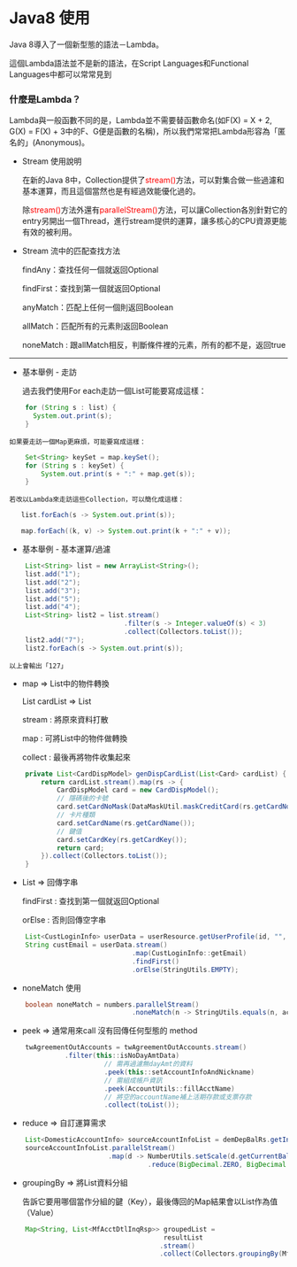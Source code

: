 # Java8 使用

Java 8導入了一個新型態的語法－Lambda。

這個Lambda語法並不是新的語法，在Script Languages和Functional Languages中都可以常常見到

### 什麼是Lambda？

Lambda與一般函數不同的是，Lambda並不需要替函數命名(如F(X) = X + 2, G(X) = F(X) + 3中的F、G便是函數的名稱)，所以我們常常把Lambda形容為「匿名的」(Anonymous)。


- Stream 使用說明

    在新的Java 8中，Collection提供了<font color=red>stream()</font>方法，可以對集合做一些過濾和基本運算，而且這個當然也是有經過效能優化過的。

    除<font color=red>stream()</font>方法外還有<font color=red>parallelStream()</font>方法，可以讓Collection各別針對它的entry另開出一個Thread，進行stream提供的運算，讓多核心的CPU資源更能有效的被利用。

- Stream 流中的匹配查找方法

    findAny：查找任何一個就返回Optional

    findFirst：查找到第一個就返回Optional

    anyMatch：匹配上任何一個則返回Boolean

    allMatch：匹配所有的元素則返回Boolean

    noneMatch : 跟allMatch相反，判斷條件裡的元素，所有的都不是，返回true

---

- 基本舉例 - 走訪

    過去我們使用For each走訪一個List可能要寫成這樣：
```Java
    for (String s : list) {
      System.out.print(s);
    }
```
    
    如果要走訪一個Map更麻煩，可能要寫成這樣：
```Java
    Set<String> keySet = map.keySet();
    for (String s : keySet) {
        System.out.print(s + ":" + map.get(s));
    }
```
    
    若改以Lambda來走訪這些Collection，可以簡化成這樣：
```Java
   list.forEach(s -> System.out.print(s));
```
```Java
   map.forEach((k, v) -> System.out.print(k + ":" + v));
```

- 基本舉例 - 基本運算/過濾
```Java
    List<String> list = new ArrayList<String>();
	list.add("1");
	list.add("2");
	list.add("3");
	list.add("5");
	list.add("4");
	List<String> list2 = list.stream()
                             .filter(s -> Integer.valueOf(s) < 3)
                             .collect(Collectors.toList());
	list2.add("7");
	list2.forEach(s -> System.out.print(s));
```
   
    以上會輸出「127」

- map ⇒ List中的物件轉換

    List<Card> cardList ⇒ List<CardDispModel>

    stream : 將原來資料打散

    map : 可將List中的物件做轉換

    collect : 最後再將物件收集起來
```Java
    private List<CardDispModel> genDispCardList(List<Card> cardList) {
        return cardList.stream().map(rs -> {
    		CardDispModel card = new CardDispModel();
    		// 隱碼後的卡號
    		card.setCardNoMask(DataMaskUtil.maskCreditCard(rs.getCardNo()));
    		// 卡片種類
    		card.setCardName(rs.getCardName());
    		// 鍵值
    		card.setCardKey(rs.getCardKey());
    		return card;
    	}).collect(Collectors.toList());
    }
```
- List<CustLoginInfo> ⇒ 回傳字串

    findFirst : 查找到第一個就返回Optional

    orElse : 否則回傳空字串
```Java
    List<CustLoginInfo> userData = userResource.getUserProfile(id, "", "");
    String custEmail = userData.stream()
                               .map(CustLoginInfo::getEmail)
                               .findFirst()
                               .orElse(StringUtils.EMPTY);
```
- noneMatch 使用
```Java
    boolean noneMatch = numbers.parallelStream()
                               .noneMatch(n -> StringUtils.equals(n, activityCode));
```
- peek ⇒ 通常用來call 沒有回傳任何型態的 method
```Java
    twAgreementOutAccounts = twAgreementOutAccounts.stream()
              .filter(this::isNoDayAmtData)
                        // 需再過濾無dayAmt的資料
    					.peek(this::setAccountInfoAndNickname) 
                        // 需組成帳戶資訊
    					.peek(AccountUtils::fillAcctName)
                        // 將空的accountName補上活期存款或支票存款
    					.collect(toList());
```
- reduce ⇒ 自訂運算需求
```Java
    List<DomesticAccountInfo> sourceAccountInfoList = demDepBalRs.getInfoList();
    sourceAccountInfoList.parallelStream()
                         .map(d -> NumberUtils.setScale(d.getCurrentBalTwd(), 2))
    					           .reduce(BigDecimal.ZERO, BigDecimal::add);
```
- groupingBy ⇒ 將List資料分組

    告訴它要用哪個當作分組的鍵（Key），最後傳回的Map結果會以List作為值（Value）
```Java
    Map<String, List<MfAcctDtlInqRsp>> groupedList = 
                                       resultList
                                      .stream()
                                      .collect(Collectors.groupingBy(MfAcctDtlInqRsp::getTrnDtYYYY));
```